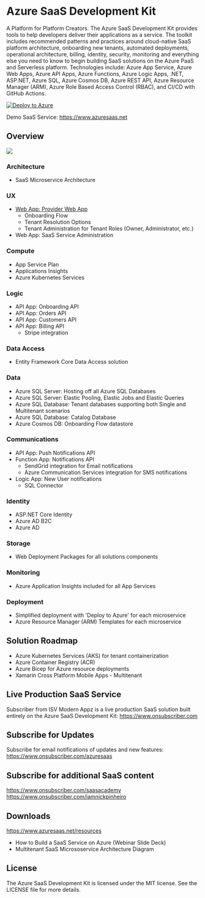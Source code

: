 # Azure SaaS Development Kit

A Platform for Platform Creators.  The Azure SaaS Development Kit provides tools to help developers deliver their applications as a service. The toolkit includes recommended patterns and practices around cloud-native SaaS platform architecture, onboarding new tenants, automated deployments, operational architecture, billing, identity, security, monitoring and everything else you need to know to begin building SaaS solutions on the Azure PaaS and Serverless platform. Technologies include: Azure App Service, Azure Web Apps, Azure API Apps, Azure Functions, Azure Logic Apps, .NET, ASP.NET, Azure SQL, Azure Cosmos DB, Azure REST API, Azure Resource Manager (ARM), Azure Role Based Access Control (RBAC), and CI/CD with GitHub Actions.

[![Deploy to Azure](https://www.azuresaas.net/assets/images/deploy-to-azure.svg)](https://portal.azure.com/#create/Microsoft.Template/uri/https%3A%2F%2Fraw.githubusercontent.com%2FAzure%2Fazure-saas%2Fmain%2Fsrc%2FSaas.Deployment%2FSaas.Deployment.Root%2Fazuredeploy.json)

Demo SaaS Service:  https://www.azuresaas.net

## Overview

<img src="https://stsaasprod001.blob.core.windows.net/assets/images/azure-saas-technology-stack-diagram.png">

### Architecture
- SaaS Microservice Architecture

### UX
- [Web App: Provider Web App](src/Saas.Provider/README.md)
	- Onboarding Flow
	- Tenant Resolution Options
	- Tenant Administration for Tenant Roles (Owner, Administrator, etc.)
- Web App: SaaS Service Administration

### Compute
- App Service Plan
- Applications Insights
- Azure Kubernetes Services

### Logic
- API App: Onboarding API
- API App: Orders API
- API App: Customers API
- API App: Billing API
	- Stripe integration

### Data Access
- Entity Framework Core Data Access solution

### Data
- Azure SQL Server: Hosting off all Azure SQL Databases
- Azure SQL Server: Elastic Pooling, Elastic Jobs and Elastic Queries
- Azure SQL Database: Tenant databases supporting both Single and Multitenant scenarios
- Azure SQL Database: Catalog Database
- Azure Cosmos DB: Onboarding Flow datastore

### Communications
- API App: Push Notifications API
- Function App: Notifications API
	- SendGrid integration for Email notifications
	- Azure Communication Services integration for SMS notifications
- Logic App: New User notifications
	- SQL Connector

### Identity
- ASP.NET Core Identity
- Azure AD B2C
- Azure AD

### Storage
- Web Deployment Packages for all solutions components

### Monitoring
- Azure Application Insights included for all App Services

### Deployment
- Simplified deployment with 'Deploy to Azure' for each microservice
- Azure Resource Manager (ARM) Templates for each microservice

## Solution Roadmap
- Azure Kubernetes Services (AKS) for tenant containerization
- Azure Container Registry (ACR)
- Azure Bicep for Azure resource deployments
- Xamarin Cross Platform Mobile Apps - Multitenant

## Live Production SaaS Service
Subscriber from ISV Modern Appz is a live production SaaS solution built entirely on the Azure SaaS Development Kit:
https://www.onsubscriber.com

## Subscribe for Updates
Subscribe for email notifications of updates and new features:  
https://www.onsubscriber.com/azuresaas

## Subscribe for additional SaaS content 
https://www.onsubscriber.com/saasacademy  
https://www.onsubscriber.com/iamnickpinheiro

## Downloads
https://www.azuresaas.net/resources
- How to Build a SaaS Service on Azure (Webinar Slide Deck)  
- Multitenant SaaS Micrososervice Architecture Diagram


## License
The Azure SaaS Development Kit is licensed under the MIT license. See the LICENSE file for more details.